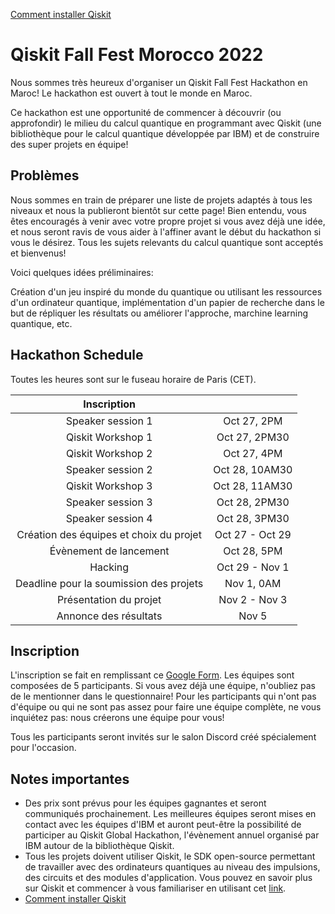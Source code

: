 
[Comment installer Qiskit](./installer-qiskit.md)

# Qiskit Fall Fest Morocco 2022

Nous sommes très heureux d'organiser un Qiskit Fall Fest Hackathon en Maroc! Le hackathon est ouvert à tout le monde en Maroc.

Ce hackathon est une opportunité de commencer à découvrir (ou approfondir) le milieu du calcul quantique en programmant avec Qiskit (une bibliothèque pour le calcul quantique développée par IBM) et de construire des super projets en équipe!


## Problèmes

Nous sommes en train de préparer une liste de projets adaptés à tous les niveaux et nous la publieront bientôt sur cette page! Bien entendu, vous êtes encouragés à venir avec votre propre projet si vous avez déjà une idée, et nous seront ravis de vous aider à l'affiner avant le début du hackathon si vous le désirez. Tous les sujets relevants du calcul quantique sont acceptés et bienvenus! 

Voici quelques idées préliminaires:

Création d'un jeu inspiré du monde du quantique ou utilisant les ressources d'un ordinateur quantique, implémentation d'un papier de recherche dans le but de répliquer les résultats ou améliorer l'approche, marchine learning quantique, etc.



## Hackathon Schedule 

Toutes les heures sont sur le fuseau horaire de Paris (CET).

| Inscription                             |                 |
|:---------------------------------------:|:---------------:|
| Speaker session 1                       | Oct 27, 2PM     |
| Qiskit Workshop 1                       | Oct 27, 2PM30   |
| Qiskit Workshop 2                       | Oct 27, 4PM     |
| Speaker session 2                       | Oct 28, 10AM30  |
| Qiskit Workshop 3                       | Oct 28, 11AM30  |
| Speaker session 3                       | Oct 28, 2PM30  |
| Speaker session 4                       | Oct 28, 3PM30  |
| Création des équipes et choix du projet | Oct 27 - Oct 29 |
| Évènement de lancement                  | Oct 28, 5PM     |
| Hacking                                 | Oct 29 - Nov 1  |
| Deadline pour la soumission des projets | Nov 1, 0AM     |
| Présentation du projet                  | Nov 2 - Nov 3   |
| Annonce des résultats                   | Nov 5           |


## Inscription
L'inscription se fait en remplissant ce [Google Form](https://forms.gle/VnTBQsHq2jKtp2fE7). Les équipes sont composées de 5 participants. Si vous avez déjà une équipe, n'oubliez pas de le mentionner dans le questionnaire! Pour les participants qui n'ont pas d'équipe ou qui ne sont pas assez pour faire une équipe complète, ne vous inquiétez pas: nous créerons une équipe pour vous!

Tous les participants seront invités sur le salon Discord créé spécialement pour l'occasion.


## Notes importantes
  * Des prix sont prévus pour les équipes gagnantes et seront communiqués prochainement. Les meilleures équipes seront mises en contact avec les équipes d'IBM et auront peut-être la possibilité de participer au Qiskit Global Hackathon, l'évènement annuel organisé par IBM autour de la bibliothèque Qiskit.
  * Tous les projets doivent utiliser Qiskit, le SDK open-source permettant de travailler avec des ordinateurs quantiques au niveau des impulsions, des circuits et des modules d'application. Vous pouvez en savoir plus sur Qiskit et commencer à vous familiariser en utilisant cet [link](https://qiskit.org/learn/).
  * [Comment installer Qiskit](./installer-qiskit.md)



